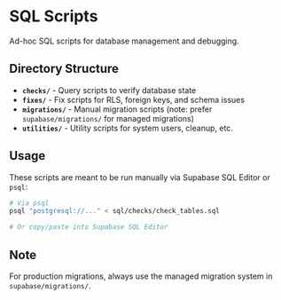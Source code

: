 # SQL Scripts

Ad-hoc SQL scripts for database management and debugging.

## Directory Structure

- **`checks/`** - Query scripts to verify database state
- **`fixes/`** - Fix scripts for RLS, foreign keys, and schema issues
- **`migrations/`** - Manual migration scripts (note: prefer `supabase/migrations/` for managed migrations)
- **`utilities/`** - Utility scripts for system users, cleanup, etc.

## Usage

These scripts are meant to be run manually via Supabase SQL Editor or `psql`:

```bash
# Via psql
psql "postgresql://..." < sql/checks/check_tables.sql

# Or copy/paste into Supabase SQL Editor
```

## Note

For production migrations, always use the managed migration system in `supabase/migrations/`.

